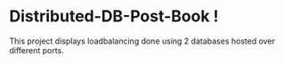 # Distributed-DB-Post-Book !

This project displays loadbalancing done using 2 databases hosted over different ports.
